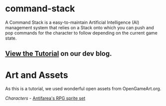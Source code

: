 command-stack
=============

A Command Stack is a easy-to-maintain Artificial Intelligence (AI) management system that relies on a Stack onto which you can push and pop commands for the character to follow depending on the current game state.

## [View the Tutorial](http://stormsword.net/ai-in-unity-building-a-command-stack) on our dev blog.


# Art and Assets

As this is a tutorial, we used wonderful open assets from OpenGameArt.org.

*Characters* - [Antifarea's RPG sprite set](http://opengameart.org/content/antifareas-rpg-sprite-set-1-enlarged-w-transparent-background-fixed)